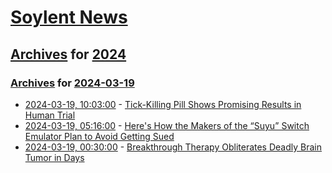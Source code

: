 # [Soylent News](../../../README.md)

## [Archives](../../index.md) for [2024](../index.md)

### [Archives](../../index.md) for [2024-03-19](index.md)

* [2024-03-19, 10:03:00](https://soylentnews.org/article.pl?sid=24/03/18/0524244&from=rss) - [Tick-Killing Pill Shows Promising Results in Human Trial](https://soylentnews.org/article.pl?sid=24/03/18/0524244&from=rss)
* [2024-03-19, 05:16:00](https://soylentnews.org/article.pl?sid=24/03/18/0518237&from=rss) - [Here's How the Makers of the “Suyu” Switch Emulator Plan to Avoid Getting Sued](https://soylentnews.org/article.pl?sid=24/03/18/0518237&from=rss)
* [2024-03-19, 00:30:00](https://soylentnews.org/article.pl?sid=24/03/17/1942248&from=rss) - [Breakthrough Therapy Obliterates Deadly Brain Tumor in Days](https://soylentnews.org/article.pl?sid=24/03/17/1942248&from=rss)

